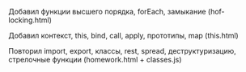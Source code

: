 Добавил функции высшего порядка, forEach, замыкание   (hof-locking.html)

Добавил контекст, this, bind, call, apply, прототипы, map   (this.html)

Повторил import, export, классы, rest, spread, деструктуризацию, стрелочные функции   (homework.html + classes.js)
